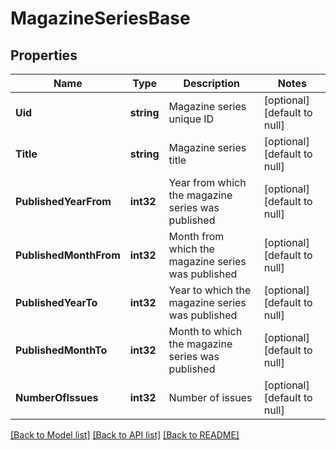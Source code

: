 # MagazineSeriesBase

## Properties
Name | Type | Description | Notes
------------ | ------------- | ------------- | -------------
**Uid** | **string** | Magazine series unique ID | [optional] [default to null]
**Title** | **string** | Magazine series title | [optional] [default to null]
**PublishedYearFrom** | **int32** | Year from which the magazine series was published | [optional] [default to null]
**PublishedMonthFrom** | **int32** | Month from which the magazine series was published | [optional] [default to null]
**PublishedYearTo** | **int32** | Year to which the magazine series was published | [optional] [default to null]
**PublishedMonthTo** | **int32** | Month to which the magazine series was published | [optional] [default to null]
**NumberOfIssues** | **int32** | Number of issues | [optional] [default to null]

[[Back to Model list]](../README.md#documentation-for-models) [[Back to API list]](../README.md#documentation-for-api-endpoints) [[Back to README]](../README.md)


